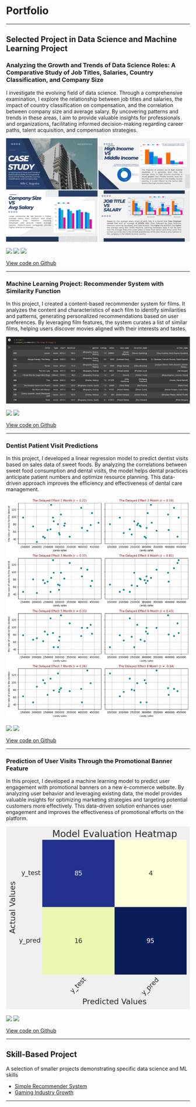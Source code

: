 # Portfolio

---

## Selected Project in Data Science and Machine Learning Project

### Analyzing the Growth and Trends of Data Science Roles: A Comparative Study of Job Titles, Salaries, Country Classification, and Company Size

I investigate the evolving field of data science. Through a comprehensive examination, I explore the relationship between job titles and salaries, the impact of country classification on compensation, and the correlation between company size and average salary. By uncovering patterns and trends in these areas, I aim to provide valuable insights for professionals and organizations, facilitating informed decision-making regarding career paths, talent acquisition, and compensation strategies.

<img src="images/Data-Science-Trends.png?raw=true"/>

[![](https://img.shields.io/badge/Python-white?logo=Python)](#) [![](https://img.shields.io/badge/Jupyter-white?logo=Jupyter)](#) [![](https://img.shields.io/badge/BigQuery-white?logo=Google)](#)

[View code on Github](https://github.com/RCNXV/Data-Science-Trends)

---
### Machine Learning Project: Recommender System with Similarity Function

In this project, I created a content-based recommender system for films. It analyzes the content and characteristics of each film to identify similarities and patterns, generating personalized recommendations based on user preferences. By leveraging film features, the system curates a list of similar films, helping users discover movies aligned with their interests and tastes.

<img src="images/ExampleSimilarityFunction.png?raw=true"/>

[![](https://img.shields.io/badge/Python-white?logo=Python)](#) [![](https://img.shields.io/badge/Jupyter-white?logo=Jupyter)](#)

[View code on Github](https://github.com/RCNXV/Project-Machine-Learning-with-Python-Recommender-System-with-Similarity-Function)

---
### Dentist Patient Visit Predictions

In this project, I developed a linear regression model to predict dentist visits based on sales data of sweet foods. By analyzing the correlations between sweet food consumption and dental visits, the model helps dental practices anticipate patient numbers and optimize resource planning. This data-driven approach improves the efficiency and effectiveness of dental care management.

<img src="images/TheDelayedEffect.png?raw=true"/>

[![](https://img.shields.io/badge/Python-white?logo=Python)](#) [![](https://img.shields.io/badge/Jupyter-white?logo=Jupyter)](#)

[View code on Github](https://github.com/RCNXV/Dentist-Patient-Visit-Predictions.)

---
### Prediction of User Visits Through the Promotional Banner Feature

In this project, I developed a machine learning model to predict user engagement with promotional banners on a new e-commerce website. By analyzing user behavior and leveraging existing data, the model provides valuable insights for optimizing marketing strategies and targeting potential customers more effectively. This data-driven solution enhances user engagement and improves the effectiveness of promotional efforts on the platform.

<img src="images/CMHeatmap.png?raw=true"/>

[![](https://img.shields.io/badge/Python-white?logo=Python)](#) [![](https://img.shields.io/badge/Jupyter-white?logo=Jupyter)](#)

[View code on Github](https://github.com/RCNXV/Prediction-of-User-Visits-Through-the-Promotional-Banner-Feature)


---
## Skill-Based Project
A selection of smaller projects demonstrating specific data science and ML skills

- [Simple Recommender System](https://github.com/RCNXV/Project-Machine-Learning-with-Python-Simple-Recommender-System)
- [Gaming Industry Growth](https://github.com/RCNXV/Gaming-Industry-Growth)

---
